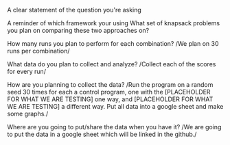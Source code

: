 A clear statement of the question you're asking


A reminder of which framework your using
What set of knapsack problems you plan on comparing these two approaches on?


How many runs you plan to perform for each combination?
/We plan on 30 runs per combination/

What data do you plan to collect and analyze?
/Collect each of the scores for every run/

How are you planning to collect the data?
/Run the program on a random seed 30 times for each a control program, one with the [PLACEHOLDER FOR WHAT WE ARE TESTING] one way, and [PLACEHOLDER FOR WHAT WE ARE TESTING] a different way. Put all data into a google sheet and make some graphs./

Where are you going to put/share the data when you have it?
/We are going to put the data in a google sheet which will be linked in the github./
